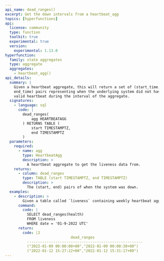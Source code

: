 ```yaml
---
api_name: dead_ranges()
excerpt: Get the down intervals from a heartbeat_agg
topics: [hyperfunctions]
api:
  license: community
  type: function
  toolkit: true
  experimental: true
  version:
    experimental: 1.13.0
hyperfunction:
  family: state aggregates
  type: aggregate
  aggregates:
    - heartbeat_agg()
api_details:
  summary: |
    Given a heartbeat aggregate, this will return a set of (start_time,
    end_time) pairs representing when the underlying system did not have a
    valid heartbeat during the interval of the aggregate.
  signatures:
    - language: sql
      code: |
        dead_ranges(
            agg HEARTBEATAGG
        ) RETURNS TABLE (
            start TIMESTAMPTZ,
            end TIMESTAMPTZ
        )
  parameters:
    required:
      - name: agg
        type: HeartbeatAgg
        description: >
          A heartbeat aggregate to get the liveness data from.
    returns:
      - column: dead_ranges
        type: TABLE (start TIMESTAMPTZ, end TIMESTAMPTZ)
        description: >
          The (start, end) pairs of when the system was down.
  examples:
    - description: >
        Given a table called `liveness` containing weekly heartbeat aggregates in column `health` with timestamp column `date`, we can use the following to get the intervals where the system was down during the week of Jan 9, 2022.
      command:
        code: |
          SELECT dead_ranges(health)
          FROM liveness
          WHERE date = '01-9-2022 UTC'
      return:
        code: |2
                              dead_ranges                     
          -----------------------------------------------------
          ("2022-01-09 00:00:00+00","2022-01-09 00:00:30+00")
          ("2022-01-12 15:27:22+00","2022-01-12 15:31:17+00")
---
```

